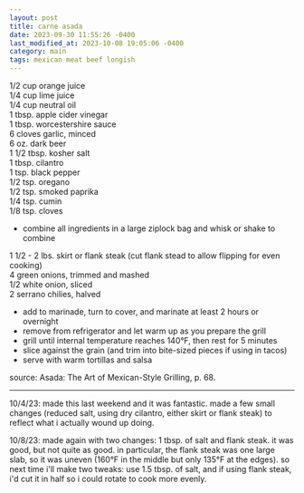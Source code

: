 ```yaml
---
layout: post
title: carne asada
date: 2023-09-30 11:55:26 -0400
last_modified_at: 2023-10-08 19:05:06 -0400
category: main
tags: mexican meat beef longish
---
```


1/2 cup orange juice  
1/4 cup lime juice  
1/4 cup neutral oil  
1 tbsp. apple cider vinegar  
1 tbsp. worcestershire sauce  
6 cloves garlic, minced  
6 oz. dark beer  
1 1/2 tbsp. kosher salt  
1 tbsp. cilantro  
1 tsp. black pepper  
1/2 tsp. oregano  
1/2 tsp. smoked paprika  
1/4 tsp. cumin  
1/8 tsp. cloves  
* combine all ingredients in a large ziplock bag and whisk or shake to combine

1 1/2 - 2 lbs. skirt or flank steak (cut flank stead to allow flipping for even cooking)  
4 green onions, trimmed and mashed  
1/2 white onion, sliced  
2 serrano chilies, halved  
* add to marinade, turn to cover, and marinate at least 2 hours or overnight
* remove from refrigerator and let warm up as you prepare the grill
* grill until internal temperature reaches 140°F, then rest for 5 minutes
* slice against the grain (and trim into bite-sized pieces if using in tacos)
* serve with warm tortillas and salsa

source: Asada: The Art of Mexican-Style Grilling, p. 68.

---

10/4/23: made this last weekend and it was fantastic. made a few small changes (reduced salt,
using dry cilantro, either skirt or flank steak) to reflect what i actually wound up doing.

10/8/23: made again with two changes: 1 tbsp. of salt and flank steak. it was good, but not
quite as good. in particular, the flank steak was one large slab, so it was uneven (160°F in
the middle but only 135°F at the edges). so next time i'll make two tweaks: use 1.5 tbsp. of
salt, and if using flank steak, i'd cut it in half so i could rotate to cook more evenly.
